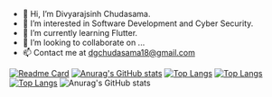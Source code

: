 - 👋 Hi, I’m Divyarajsinh Chudasama.
- 👀 I’m interested in Software Development and Cyber Security.
- 🌱 I’m currently learning Flutter.
- 💞️ I’m looking to collaborate on ...
- 📫 Contact me at dgchudasama18@gmail.com

[![Readme Card](https://github-readme-stats.vercel.app/api/pin/?username=RoyalRajput18&repo=RoyalRajput18)](https://github.com/anuraghazra/github-readme-stats)
[![Anurag's GitHub stats](https://github-readme-stats.vercel.app/api?username=RoyalRajput18)](https://github.com/anuraghazra/github-readme-stats)
[![Top Langs](https://github-readme-stats.vercel.app/api/top-langs/?username=RoyalRajput18)](https://github.com/anuraghazra/github-readme-stats)
[![Top Langs](https://github-readme-stats.vercel.app/api/top-langs/?username=RoyalRajput18&exclude_repo=github-readme-stats,anuraghazra.github.io)](https://github.com/anuraghazra/github-readme-stats)
[![Top Langs](https://github-readme-stats.vercel.app/api/top-langs/?username=RoyalRajput18&layout=compact)](https://github.com/anuraghazra/github-readme-stats)
![Anurag's GitHub stats](https://github-readme-stats.vercel.app/api?username=RoyalRajput18&show_icons=true&theme=radical)
<!-- [![willianrod's wakatime stats](https://github-readme-stats.vercel.app/api/wakatime?username=RoyalRajput18)](https://github.com/anuraghazra/github-readme-stats) -->
<!---
RoyalRajput18/RoyalRajput18 is a ✨ special ✨ repository because its `README.md` (this file) appears on your GitHub profile.
You can click the Preview link to take a look at your changes.
